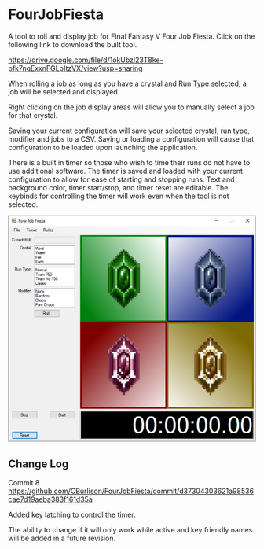 # FourJobFiesta
A tool to roll and display job for Final Fantasy V Four Job Fiesta. Click on the following link to download the built tool.

https://drive.google.com/file/d/1okUbzl23T8ke-pfk7nqExxnFGLpItzVX/view?usp=sharing

When rolling a job as long as you have a crystal and Run Type selected, a job will be selected and displayed.

Right clicking on the job display areas will allow you to manually select a job for that crystal.

Saving your current configuration will save your selected crystal, run type, modifier and jobs to a CSV. Saving or loading a configuration will cause that configuration to be loaded upon launching the application.

There is a built in timer so those who wish to time their runs do not have to use additional software. The timer is saved and loaded with your current configuration to allow for ease of starting and stopping runs. Text and background color, timer start/stop, and timer reset are editable. The keybinds for controlling the timer will work even when the tool is not selected.

![Current Layout](https://github.com/CBurlison/FourJobFiesta/blob/master/FourJobFiesta/Images/Screenshot.PNG)

## Change Log

Commit 8
https://github.com/CBurlison/FourJobFiesta/commit/d37304303621a98536cae7d19aeba383f161d35a

Added key latching to control the timer.

The ability to change if it will only work while active and key friendly names will be added in a future revision.
